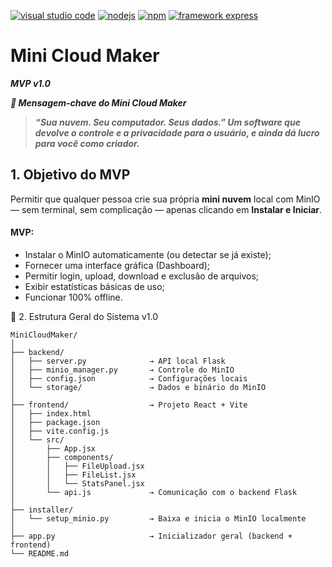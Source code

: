 [![visual studio code](https://img.shields.io/badge/ide-visual_studio_code_1.103.2-purple)](https://code.visualstudio.com/download)
[![nodejs](https://img.shields.io/badge/nodejs-24.7.0-blue)](https://nodejs.org/en/download/current)
[![npm](https://img.shields.io/badge/npm-11.5.1-blue)](https://nodejs.org/en/download/current)
[![framework express](https://img.shields.io/badge/express-blue)](https://expressjs.com/)

# Mini Cloud Maker
***MVP v1.0***

***🧠 Mensagem-chave do Mini Cloud Maker***

> ***“Sua nuvem. Seu computador. Seus dados.”
> Um software que devolve o controle e a privacidade para o usuário,
> e ainda dá lucro para você como criador.***

## 1. Objetivo do MVP

Permitir que qualquer pessoa crie sua própria **mini nuvem** local com MinIO — sem terminal, sem complicação — apenas clicando em **Instalar e Iniciar**.

#### MVP:

- Instalar o MinIO automaticamente (ou detectar se já existe);
- Fornecer uma interface gráfica (Dashboard);
- Permitir login, upload, download e exclusão de arquivos;
- Exibir estatísticas básicas de uso;
- Funcionar 100% offline.

🧩 2. Estrutura Geral do Sistema v1.0
````
MiniCloudMaker/
│
├── backend/
│   ├── server.py              → API local Flask
│   ├── minio_manager.py       → Controle do MinIO
│   ├── config.json            → Configurações locais
│   └── storage/               → Dados e binário do MinIO
│
├── frontend/                  → Projeto React + Vite
│   ├── index.html
│   ├── package.json
│   ├── vite.config.js
│   └── src/
│       ├── App.jsx
│       ├── components/
│       │   ├── FileUpload.jsx
│       │   ├── FileList.jsx
│       │   └── StatsPanel.jsx
│       └── api.js             → Comunicação com o backend Flask
│
├── installer/
│   └── setup_minio.py         → Baixa e inicia o MinIO localmente
│
├── app.py                     → Inicializador geral (backend + frontend)
└── README.md

````
